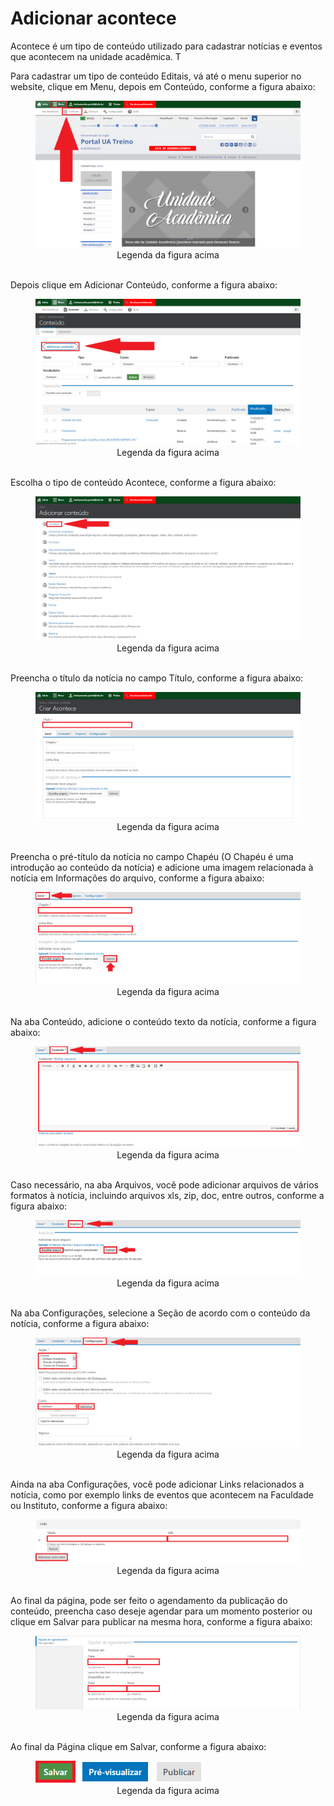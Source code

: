 # Adicionar acontece

Acontece é um tipo de conteúdo utilizado para cadastrar notícias e eventos que acontecem na unidade acadêmica. T

Para cadastrar um tipo de conteúdo Editais, vá até o menu superior no website, clique em Menu, depois em Conteúdo, conforme a figura abaixo:

<figure class="image">
  <img src="../imgs/5 - Adicionar Acontece/5 - Adicionar Acontece 1.1.png">
  <center><figcaption>Legenda da figura acima</figcaption></center>
  </br>
</figure>

Depois clique em Adicionar Conteúdo, conforme a figura abaixo:

<figure class="image">
  <img src="../imgs/5 - Adicionar Acontece/5 - Adicionar Acontece 1.2.png">
  <center><figcaption>Legenda da figura acima</figcaption></center>
  </br>
</figure>

Escolha o tipo de conteúdo Acontece, conforme a figura abaixo:

<figure class="image">
  <img src="../imgs/5 - Adicionar Acontece/5 - Adicionar Acontece 2.png">
  <center><figcaption>Legenda da figura acima</figcaption></center>
  </br>
</figure>

Preencha o título da notícia no campo Título, conforme a figura abaixo:

<figure class="image">
  <img src="../imgs/5 - Adicionar Acontece/5 - Adicionar Acontece 3.png">
  <center><figcaption>Legenda da figura acima</figcaption></center>
  </br>
</figure>

Preencha o pré-título da notícia no campo Chapéu (O Chapéu é uma introdução ao conteúdo da notícia) e adicione uma imagem relacionada à notícia em Informações do arquivo, conforme a figura abaixo:

<figure class="image">
  <img src="../imgs/5 - Adicionar Acontece/5 - Adicionar Acontece 4.png">
  <center><figcaption>Legenda da figura acima</figcaption></center>
  </br>
</figure>

Na aba Conteúdo, adicione o conteúdo texto da notícia, conforme a figura abaixo:

<figure class="image">
  <img src="../imgs/5 - Adicionar Acontece/5 - Adicionar Acontece 5.png">
  <center><figcaption>Legenda da figura acima</figcaption></center>
  </br>
</figure>

Caso necessário, na aba Arquivos, você pode adicionar arquivos de vários formatos à notícia, incluindo arquivos xls, zip, doc, entre outros, conforme a figura abaixo:

<figure class="image">
  <img src="../imgs/5 - Adicionar Acontece/5 - Adicionar Acontece 6.png">
  <center><figcaption>Legenda da figura acima</figcaption></center>
  </br>
</figure>

Na aba Configurações, selecione a Seção de acordo com o conteúdo da notícia, conforme a figura abaixo:

<figure class="image">
  <img src="../imgs/5 - Adicionar Acontece/5 - Adicionar Acontece 7.png">
  <center><figcaption>Legenda da figura acima</figcaption></center>
  </br>
</figure>

Ainda na aba Configurações, você pode adicionar Links relacionados a notícia, como por exemplo links de eventos que acontecem na Faculdade ou Instituto, conforme a figura abaixo:

<figure class="image">
  <img src="../imgs/5 - Adicionar Acontece/5 - Adicionar Acontece 8.png">
  <center><figcaption>Legenda da figura acima</figcaption></center>
  </br>
</figure>

Ao final da página, pode ser feito o agendamento da publicação do conteúdo, preencha caso deseje agendar para um momento posterior ou clique em Salvar para publicar na mesma hora, conforme a figura abaixo:

<figure class="image">
  <img src="../imgs/5 - Adicionar Acontece/5 - Adicionar Acontece 9.1.png">
  <center><figcaption>Legenda da figura acima</figcaption></center>
  </br>
</figure>

Ao final da Página clique em Salvar, conforme a figura abaixo:

<figure class="image">
  <img src="../imgs/5 - Adicionar Acontece/5 - Adicionar Acontece 9.2.png">
  <center><figcaption>Legenda da figura acima</figcaption></center>
  </br>
</figure>
